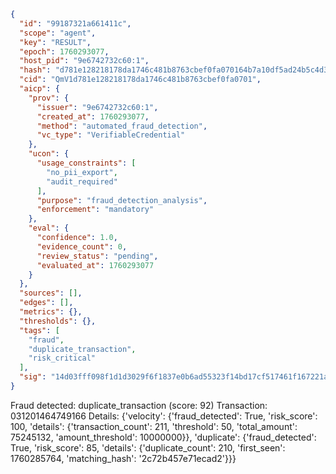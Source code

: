 ```json
{
  "id": "99187321a661411c",
  "scope": "agent",
  "key": "RESULT",
  "epoch": 1760293077,
  "host_pid": "9e6742732c60:1",
  "hash": "d781e128218178da1746c481b8763cbef0fa070164b7a10df5ad24b5c4d3bb1b",
  "cid": "QmV1d781e128218178da1746c481b8763cbef0fa0701",
  "aicp": {
    "prov": {
      "issuer": "9e6742732c60:1",
      "created_at": 1760293077,
      "method": "automated_fraud_detection",
      "vc_type": "VerifiableCredential"
    },
    "ucon": {
      "usage_constraints": [
        "no_pii_export",
        "audit_required"
      ],
      "purpose": "fraud_detection_analysis",
      "enforcement": "mandatory"
    },
    "eval": {
      "confidence": 1.0,
      "evidence_count": 0,
      "review_status": "pending",
      "evaluated_at": 1760293077
    }
  },
  "sources": [],
  "edges": [],
  "metrics": {},
  "thresholds": {},
  "tags": [
    "fraud",
    "duplicate_transaction",
    "risk_critical"
  ],
  "sig": "14d03fff098f1d1d3029f6f1837e0b6ad55323f14bd17cf517461f167221a7cd"
}
```

Fraud detected: duplicate_transaction (score: 92)
Transaction: 031201464749166
Details: {'velocity': {'fraud_detected': True, 'risk_score': 100, 'details': {'transaction_count': 211, 'threshold': 50, 'total_amount': 75245132, 'amount_threshold': 10000000}}, 'duplicate': {'fraud_detected': True, 'risk_score': 85, 'details': {'duplicate_count': 210, 'first_seen': 1760285764, 'matching_hash': '2c72b457e71ecad2'}}}